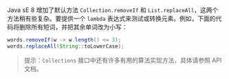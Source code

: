 Java sE 8 增加了默认方法 `Collection.removeIf` 和 `List.replaceAll`，这两个方法稍有些复杂。要提供一个 `lambda` 表达式来测试或转换元素。例如，下面的代码将删除所有短词，并把其余单词改为小写：

```java
words.removeIf(w -> w.length() <= 3);
words.replaceAll(String::toLowerCase); 
```

>   提示：`Collections` 接口中还有许多有用的算法实现方法，具体请参照 API 文档。